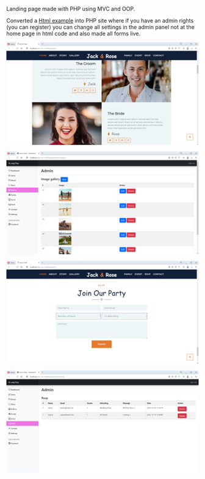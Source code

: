 Landing page made with PHP using MVC and OOP.

Converted a <a href="https://www.free-css.com/free-css-templates/page279/jack-and-rose" target="_blank">Html example</a> into PHP site where if you have an admin rights (you can register) you can change all settings in the admin panel not at the home page in html code and also made all forms live.

![screenshot1](screenshot1.jpg)

![screenshot2](screenshot2.jpg)

![screenshot3](screenshot3.jpg)

![screenshot4](screenshot4.jpg)